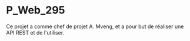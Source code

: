 # P_Web_295
Ce projet a comme chef de projet A. Mveng, et a pour but de réaliser une API REST et de l'utiliser.
